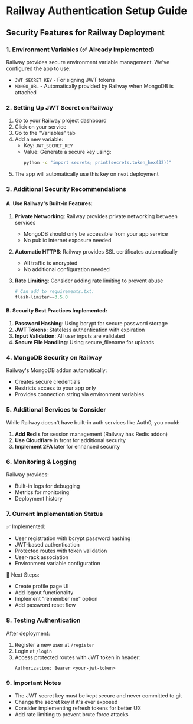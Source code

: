 # Railway Authentication Setup Guide

## Security Features for Railway Deployment

### 1. Environment Variables (✅ Already Implemented)

Railway provides secure environment variable management. We've configured the app to use:

- `JWT_SECRET_KEY` - For signing JWT tokens
- `MONGO_URL` - Automatically provided by Railway when MongoDB is attached

### 2. Setting Up JWT Secret on Railway

1. Go to your Railway project dashboard
2. Click on your service
3. Go to the "Variables" tab
4. Add a new variable:
   - Key: `JWT_SECRET_KEY`
   - Value: Generate a secure key using:
     ```bash
     python -c "import secrets; print(secrets.token_hex(32))"
     ```
5. The app will automatically use this key on next deployment

### 3. Additional Security Recommendations

#### A. Use Railway's Built-in Features:

1. **Private Networking**: Railway provides private networking between services
   - MongoDB should only be accessible from your app service
   - No public internet exposure needed

2. **Automatic HTTPS**: Railway provides SSL certificates automatically
   - All traffic is encrypted
   - No additional configuration needed

3. **Rate Limiting**: Consider adding rate limiting to prevent abuse
   ```python
   # Can add to requirements.txt:
   flask-limiter==3.5.0
   ```

#### B. Security Best Practices Implemented:

1. **Password Hashing**: Using bcrypt for secure password storage
2. **JWT Tokens**: Stateless authentication with expiration
3. **Input Validation**: All user inputs are validated
4. **Secure File Handling**: Using secure_filename for uploads

### 4. MongoDB Security on Railway

Railway's MongoDB addon automatically:
- Creates secure credentials
- Restricts access to your app only
- Provides connection string via environment variables

### 5. Additional Services to Consider

While Railway doesn't have built-in auth services like Auth0, you could:

1. **Add Redis** for session management (Railway has Redis addon)
2. **Use Cloudflare** in front for additional security
3. **Implement 2FA** later for enhanced security

### 6. Monitoring & Logging

Railway provides:
- Built-in logs for debugging
- Metrics for monitoring
- Deployment history

### 7. Current Implementation Status

✅ Implemented:
- User registration with bcrypt password hashing
- JWT-based authentication
- Protected routes with token validation
- User-rack association
- Environment variable configuration

🔄 Next Steps:
- Create profile page UI
- Add logout functionality
- Implement "remember me" option
- Add password reset flow

### 8. Testing Authentication

After deployment:

1. Register a new user at `/register`
2. Login at `/login`
3. Access protected routes with JWT token in header:
   ```
   Authorization: Bearer <your-jwt-token>
   ```

### 9. Important Notes

- The JWT secret key must be kept secure and never committed to git
- Change the secret key if it's ever exposed
- Consider implementing refresh tokens for better UX
- Add rate limiting to prevent brute force attacks
